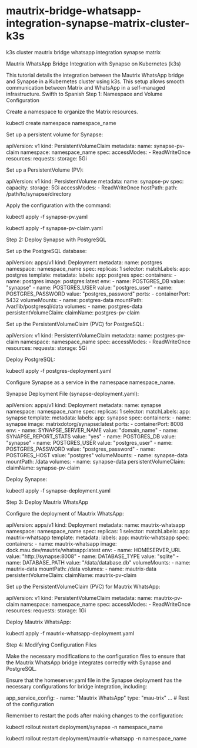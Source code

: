 # mautrix-bridge-whatsapp-integration-synapse-matrix-cluster-k3s
k3s cluster mautrix bridge whatsapp integration synapse matrix 

Mautrix WhatsApp Bridge Integration with Synapse on Kubernetes (k3s)

This tutorial details the integration between the Mautrix WhatsApp bridge and Synapse in a Kubernetes cluster using k3s. This setup allows smooth communication between Matrix and WhatsApp in a self-managed infrastructure.
Swifth to Spanish
Step 1: Namespace and Volume Configuration

Create a namespace to organize the Matrix resources.

kubectl create namespace namespace_name

Set up a persistent volume for Synapse:

apiVersion: v1
        kind: PersistentVolumeClaim
        metadata:
          name: synapse-pv-claim
          namespace: namespace_name
        spec:
          accessModes:
            - ReadWriteOnce
          resources:
            requests:
              storage: 5Gi
        

Set up a PersistentVolume (PV):

apiVersion: v1
        kind: PersistentVolume
        metadata:
          name: synapse-pv
        spec:
          capacity:
            storage: 5Gi
          accessModes:
            - ReadWriteOnce
          hostPath:
            path: /path/to/synapse/directory
        

Apply the configuration with the command:

kubectl apply -f synapse-pv.yaml

kubectl apply -f synapse-pv-claim.yaml

Step 2: Deploy Synapse with PostgreSQL

Set up the PostgreSQL database:

apiVersion: apps/v1
        kind: Deployment
        metadata:
          name: postgres
          namespace: namespace_name
        spec:
          replicas: 1
          selector:
            matchLabels:
              app: postgres
          template:
            metadata:
              labels:
                app: postgres
            spec:
              containers:
              - name: postgres
                image: postgres:latest
                env:
                  - name: POSTGRES_DB
                    value: "synapse"
                  - name: POSTGRES_USER
                    value: "postgres_user"
                  - name: POSTGRES_PASSWORD
                    value: "postgres_password"
                ports:
                  - containerPort: 5432
                volumeMounts:
                  - name: postgres-data
                    mountPath: /var/lib/postgresql/data
              volumes:
                - name: postgres-data
                  persistentVolumeClaim:
                    claimName: postgres-pv-claim
        

Set up the PersistentVolumeClaim (PVC) for PostgreSQL:

apiVersion: v1
        kind: PersistentVolumeClaim
        metadata:
          name: postgres-pv-claim
          namespace: namespace_name
        spec:
          accessModes:
            - ReadWriteOnce
          resources:
            requests:
              storage: 5Gi
        

Deploy PostgreSQL:

kubectl apply -f postgres-deployment.yaml

Configure Synapse as a service in the namespace namespace_name.

Synapse Deployment File (synapse-deployment.yaml):

apiVersion: apps/v1
        kind: Deployment
        metadata:
          name: synapse
          namespace: namespace_name
        spec:
          replicas: 1
          selector:
            matchLabels:
              app: synapse
          template:
            metadata:
              labels:
                app: synapse
            spec:
              containers:
              - name: synapse
                image: matrixdotorg/synapse:latest
                ports:
                  - containerPort: 8008
                env:
                  - name: SYNAPSE_SERVER_NAME
                    value: "domain_name"
                  - name: SYNAPSE_REPORT_STATS
                    value: "yes"
                  - name: POSTGRES_DB
                    value: "synapse"
                  - name: POSTGRES_USER
                    value: "postgres_user"
                  - name: POSTGRES_PASSWORD
                    value: "postgres_password"
                  - name: POSTGRES_HOST
                    value: "postgres"
                volumeMounts:
                  - name: synapse-data
                    mountPath: /data
              volumes:
                - name: synapse-data
                  persistentVolumeClaim:
                    claimName: synapse-pv-claim
        

Deploy Synapse:

kubectl apply -f synapse-deployment.yaml

Step 3: Deploy Mautrix WhatsApp

Configure the deployment of Mautrix WhatsApp:

apiVersion: apps/v1
        kind: Deployment
        metadata:
          name: mautrix-whatsapp
          namespace: namespace_name
        spec:
          replicas: 1
          selector:
            matchLabels:
              app: mautrix-whatsapp
          template:
            metadata:
              labels:
                app: mautrix-whatsapp
            spec:
              containers:
              - name: mautrix-whatsapp
                image: dock.mau.dev/mautrix/whatsapp:latest
                env:
                  - name: HOMESERVER_URL
                    value: "http://synapse:8008"
                  - name: DATABASE_TYPE
                    value: "sqlite"
                  - name: DATABASE_PATH
                    value: "/data/database.db"
                volumeMounts:
                  - name: mautrix-data
                    mountPath: /data
              volumes:
                - name: mautrix-data
                  persistentVolumeClaim:
                    claimName: mautrix-pv-claim
        

Set up the PersistentVolumeClaim (PVC) for Mautrix WhatsApp:

apiVersion: v1
        kind: PersistentVolumeClaim
        metadata:
          name: mautrix-pv-claim
          namespace: namespace_name
        spec:
          accessModes:
            - ReadWriteOnce
          resources:
            requests:
              storage: 1Gi
        

Deploy Mautrix WhatsApp:

kubectl apply -f mautrix-whatsapp-deployment.yaml

Step 4: Modifying Configuration Files

Make the necessary modifications to the configuration files to ensure that the Mautrix WhatsApp bridge integrates correctly with Synapse and PostgreSQL.

Ensure that the homeserver.yaml file in the Synapse deployment has the necessary configurations for bridge integration, including:

app_service_config:
          - name: "Mautrix WhatsApp"
            type: "mau-trix"
            ...  # Rest of the configuration
        

Remember to restart the pods after making changes to the configuration:

kubectl rollout restart deployment/synapse -n namespace_name

kubectl rollout restart deployment/mautrix-whatsapp -n namespace_name


